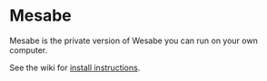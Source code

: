 # Mesabe

Mesabe is the private version of Wesabe you can run on your own computer.

See the wiki for [install instructions](http://github.com/wesabe/mesabe/wikis).